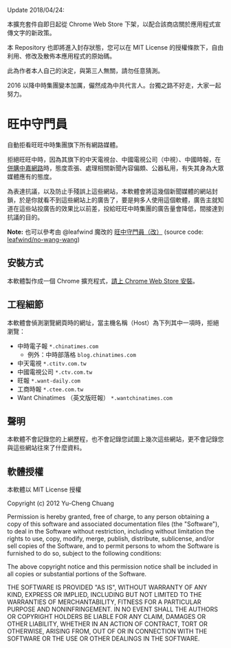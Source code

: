 Update 2018/04/24: 

本擴充套件自即日起從 Chrome Web Store 下架，以配合該商店關於應用程式宣傳文字的新政策。

本 Repository 也即將進入封存狀態，您可以在 MIT License 的授權條款下，自由利用、修改及散佈本應用程式的原始碼。

此為作者本人自己的決定，與第三人無關，請勿任意猜測。

2016 以降中時集團變本加厲，儼然成為中共代言人。台獨之路不好走，大家一起努力。

# 旺中守門員

自動拒看旺旺中時集團旗下所有網路媒體。

拒絕旺旺中時，因為其旗下的中天電視台、中國電視公司（中視）、中國時報，在[併購中嘉網路](http://zh.wikipedia.org/zh-tw/%E6%97%BA%E6%97%BA%E4%B8%AD%E6%99%82%E4%BD%B5%E8%B3%BC%E4%B8%AD%E5%98%89%E6%A1%88)時，態度乖張、處理相關新聞內容偏頗、公器私用，有失其身為大眾媒體應有的態度。

為表達抗議，以及防止手殘誤上這些網站，本軟體會將這幾個新聞媒體的網站封鎖，於是你就看不到這些網站上的廣告了，要是夠多人使用這個軟體，廣告主就知道在這些站投廣告的效果比以前差，投給旺旺中時集團的廣告量會降低，間接達到抗議的目的。

**Note:** 也可以參考由 @leafwind 魔改的 [旺中守門員（改）](https://chrome.google.com/webstore/detail/%E6%97%BA%E4%B8%AD%E5%AE%88%E9%96%80%E5%93%A1%EF%BC%88%E6%94%B9%EF%BC%89/kkihipkdoiapaengcegmaeplaocbhbne) (source code: [leafwind/no-wang-wang](https://github.com/leafwind/no-wang-wang))

## 安裝方式

本軟體製作成一個 Chrome 擴充程式，[請上 Chrome Web Store 安裝](https://chrome.google.com/webstore/detail/jgoljbdcdakinkigihjocpniamcgofmm/)。

## 工程細節

本軟體會偵測瀏覽網頁時的網址，當主機名稱（Host）為下列其中一項時，拒絕瀏覽：

* 中時電子報 `*.chinatimes.com`
  - 例外：中時部落格 `blog.chinatimes.com`
* 中天電視 `*.ctitv.com.tw`
* 中國電視公司 `*.ctv.com.tw`
* 旺報 `*.want-daily.com`
* 工商時報 `*.ctee.com.tw`
* Want Chinatimes （英文版旺報） `*.wantchinatimes.com`

## 聲明

本軟體不會記錄您的上網歷程，也不會記錄您試圖上幾次這些網站，更不會記錄您與這些網站往來了什麼資料。

## 軟體授權

本軟體以 MIT License 授權

Copyright (c) 2012 Yu-Cheng Chuang

Permission is hereby granted, free of charge, to any person obtaining a copy of this software and associated documentation files (the "Software"), to deal in the Software without restriction, including without limitation the rights to use, copy, modify, merge, publish, distribute, sublicense, and/or sell copies of the Software, and to permit persons to whom the Software is furnished to do so, subject to the following conditions:

The above copyright notice and this permission notice shall be included in all copies or substantial portions of the Software.

THE SOFTWARE IS PROVIDED "AS IS", WITHOUT WARRANTY OF ANY KIND, EXPRESS OR IMPLIED, INCLUDING BUT NOT LIMITED TO THE WARRANTIES OF MERCHANTABILITY, FITNESS FOR A PARTICULAR PURPOSE AND NONINFRINGEMENT. IN NO EVENT SHALL THE AUTHORS OR COPYRIGHT HOLDERS BE LIABLE FOR ANY CLAIM, DAMAGES OR OTHER LIABILITY, WHETHER IN AN ACTION OF CONTRACT, TORT OR OTHERWISE, ARISING FROM, OUT OF OR IN CONNECTION WITH THE SOFTWARE OR THE USE OR OTHER DEALINGS IN THE SOFTWARE.
